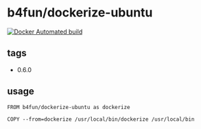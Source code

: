 # b4fun/dockerize-ubuntu

[![Docker Automated build](https://img.shields.io/docker/automated/b4fun/dockerize-ubuntu.svg)](https://hub.docker.com/r/b4fun/dockerize-ubuntu/)

## tags

- 0.6.0

## usage

```
FROM b4fun/dockerize-ubuntu as dockerize

COPY --from=dockerize /usr/local/bin/dockerize /usr/local/bin
```
